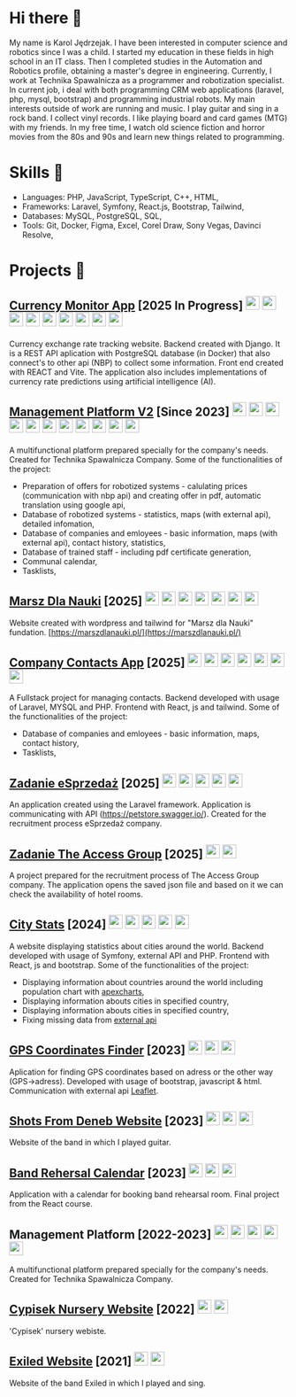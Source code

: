 # Hi there 👋

My name is Karol Jędrzejak. I have been interested in computer science and robotics since I was a child. I started my education in these fields in high school in an IT class. Then I completed studies in the Automation and Robotics profile, obtaining a master's degree in engineering. Currently, I work at Technika Spawalnicza as a programmer and robotization specialist. In current job, i deal with both programming CRM web applications (laravel, php, mysql, bootstrap) and programming industrial robots. My main interests outside of work are running and music. I play guitar and sing in a rock band. I collect vinyl records. I like playing board and card games (MTG) with my friends. In my free time, I watch old science fiction and horror movies from the 80s and 90s and learn new things related to programming.

# Skills 🧩
- Languages: PHP, JavaScript, TypeScript, C++, HTML,
- Frameworks: Laravel, Symfony, React.js, Bootstrap, Tailwind,
- Databases: MySQL, PostgreSQL, SQL,
- Tools: Git, Docker, Figma, Excel, Corel Draw, Sony Vegas, Davinci Resolve,

# Projects 🚀

## [Currency Monitor App](https://github.com/karol-jedrzejak/currency-monitor-app) [2025 In Progress] <img src="https://upload.wikimedia.org/wikipedia/commons/7/75/Django_logo.svg" height="25">   <img src="https://upload.wikimedia.org/wikipedia/commons/c/c3/Python-logo-notext.svg" height="25">   <img src="https://upload.wikimedia.org/wikipedia/commons/2/29/Postgresql_elephant.svg" height="25">   <img src="https://upload.wikimedia.org/wikipedia/commons/thumb/f/f1/Vitejs-logo.svg/244px-Vitejs-logo.svg.png" height="25">  <img src="https://upload.wikimedia.org/wikipedia/commons/thumb/3/30/React_Logo_SVG.svg/260px-React_Logo_SVG.svg.png" height="25"> <img src="https://upload.wikimedia.org/wikipedia/commons/thumb/9/95/Tailwind_CSS_logo.svg/320px-Tailwind_CSS_logo.svg.png" height="25"> <img src="https://upload.wikimedia.org/wikipedia/commons/thumb/9/99/Unofficial_JavaScript_logo_2.svg/240px-Unofficial_JavaScript_logo_2.svg.png" height="25">   <img src="https://e7.pngegg.com/pngimages/50/606/png-clipart-computer-icons-scalable-graphics-api-icon-text-logo-thumbnail.png" height="25">   <img src="https://upload.wikimedia.org/wikipedia/commons/thumb/c/c9/JSON_vector_logo.svg/240px-JSON_vector_logo.svg.png" height="25">
Currency exchange rate tracking website. Backend created with Django. It is a REST API aplication with PostgreSQL database (in Docker) that also connect's to other api (NBP) to collect some information. Front end created with REACT and Vite. The application also includes implementations of currency rate predictions using artificial intelligence (AI).

## [Management Platform V2](https://www.youtube.com/watch?v=wAOztZSRKtQ) [Since 2023] <img src="https://upload.wikimedia.org/wikipedia/commons/thumb/9/9a/Laravel.svg/231px-Laravel.svg.png" height="25">   <img src="https://upload.wikimedia.org/wikipedia/commons/thumb/2/27/PHP-logo.svg/320px-PHP-logo.svg.png" height="25">   <img src="https://upload.wikimedia.org/wikipedia/commons/thumb/0/0a/MySQL_textlogo.svg/320px-MySQL_textlogo.svg.png" height="25">   <img src="https://upload.wikimedia.org/wikipedia/commons/9/95/PhpMyAdmin_logo.png" height="25">   <img src="https://upload.wikimedia.org/wikipedia/commons/thumb/b/b2/Bootstrap_logo.svg/301px-Bootstrap_logo.svg.png" height="25">   <img src="https://upload.wikimedia.org/wikipedia/commons/thumb/8/81/JQuery_logo_text.svg/320px-JQuery_logo_text.svg.png" height="25">   <img src="https://upload.wikimedia.org/wikipedia/commons/thumb/9/99/Unofficial_JavaScript_logo_2.svg/240px-Unofficial_JavaScript_logo_2.svg.png" height="25">   <img src="https://upload.wikimedia.org/wikipedia/commons/thumb/f/f1/Vitejs-logo.svg/244px-Vitejs-logo.svg.png" height="25">  <img src="https://upload.wikimedia.org/wikipedia/commons/thumb/9/96/Sass_Logo_Color.svg/320px-Sass_Logo_Color.svg.png" height="25">   <img src="https://e7.pngegg.com/pngimages/50/606/png-clipart-computer-icons-scalable-graphics-api-icon-text-logo-thumbnail.png" height="25">   <img src="https://upload.wikimedia.org/wikipedia/commons/thumb/c/c9/JSON_vector_logo.svg/240px-JSON_vector_logo.svg.png" height="25">
A multifunctional platform prepared specially for the company's needs. Created for Technika Spawalnicza Company. Some of the functionalities of the project:
- Preparation of offers for robotized systems - calulating prices (communication with nbp api) and creating offer in pdf, automatic translation using google api,
- Database of robotized systems - statistics, maps (with external api), detailed infomation,
- Database of companies and emloyees - basic information, maps (with external api), contact history, statistics,
- Database of trained staff - including pdf certificate generation,
- Communal calendar,
- Tasklists,

## [Marsz Dla Nauki](https://marszdlanauki.pl/) [2025] <img src="https://upload.wikimedia.org/wikipedia/commons/2/20/WordPress_logo.svg" height="25"> <img src="https://upload.wikimedia.org/wikipedia/commons/thumb/2/27/PHP-logo.svg/320px-PHP-logo.svg.png" height="25"> <img src="https://upload.wikimedia.org/wikipedia/commons/thumb/0/0a/MySQL_textlogo.svg/320px-MySQL_textlogo.svg.png" height="25"> <img src="https://upload.wikimedia.org/wikipedia/commons/9/95/PhpMyAdmin_logo.png" height="25"> <img src="https://upload.wikimedia.org/wikipedia/commons/thumb/9/95/Tailwind_CSS_logo.svg/320px-Tailwind_CSS_logo.svg.png" height="25"> <img src="https://upload.wikimedia.org/wikipedia/commons/thumb/9/99/Unofficial_JavaScript_logo_2.svg/240px-Unofficial_JavaScript_logo_2.svg.png" height="25"> <img src="https://upload.wikimedia.org/wikipedia/commons/3/33/Figma-logo.svg" height="25">
Website created with wordpress and tailwind for "Marsz dla Nauki" fundation. [https://marszdlanauki.pl/](https://marszdlanauki.pl/)

## [Company Contacts App](https://github.com/karol-jedrzejak/company-contacts-app) [2025] <img src="https://upload.wikimedia.org/wikipedia/commons/thumb/9/9a/Laravel.svg/231px-Laravel.svg.png" height="25"> <img src="https://upload.wikimedia.org/wikipedia/commons/thumb/2/27/PHP-logo.svg/320px-PHP-logo.svg.png" height="25"> <img src="https://upload.wikimedia.org/wikipedia/commons/thumb/0/0a/MySQL_textlogo.svg/320px-MySQL_textlogo.svg.png" height="25"> <img src="https://upload.wikimedia.org/wikipedia/commons/9/95/PhpMyAdmin_logo.png" height="25"> <img src="https://upload.wikimedia.org/wikipedia/commons/thumb/3/30/React_Logo_SVG.svg/260px-React_Logo_SVG.svg.png" height="25"> <img src="https://upload.wikimedia.org/wikipedia/commons/thumb/9/95/Tailwind_CSS_logo.svg/320px-Tailwind_CSS_logo.svg.png" height="25"> <img src="https://upload.wikimedia.org/wikipedia/commons/thumb/9/99/Unofficial_JavaScript_logo_2.svg/240px-Unofficial_JavaScript_logo_2.svg.png" height="25">
A Fullstack project for managing contacts. Backend developed with usage of Laravel, MYSQL and PHP. Frontend with React, js and tailwind. Some of the functionalities of the project:
- Database of companies and emloyees - basic information, maps, contact history,
- Tasklists,

## [Zadanie eSprzedaż](https://github.com/karol-jedrzejak/zadanie-esprzedaz) [2025] <img src="https://upload.wikimedia.org/wikipedia/commons/thumb/9/9a/Laravel.svg/231px-Laravel.svg.png" height="25"> <img src="https://upload.wikimedia.org/wikipedia/commons/thumb/2/27/PHP-logo.svg/320px-PHP-logo.svg.png" height="25">   <img src="https://upload.wikimedia.org/wikipedia/commons/thumb/b/b2/Bootstrap_logo.svg/301px-Bootstrap_logo.svg.png" height="25">   <img src="https://e7.pngegg.com/pngimages/50/606/png-clipart-computer-icons-scalable-graphics-api-icon-text-logo-thumbnail.png" height="25">   <img src="https://upload.wikimedia.org/wikipedia/commons/thumb/c/c9/JSON_vector_logo.svg/240px-JSON_vector_logo.svg.png" height="25">
An application created using the Laravel framework. Application is communicating with API (https://petstore.swagger.io/). Created for the recruitment process eSprzedaż company.

## [Zadanie The Access Group](https://github.com/karol-jedrzejak/theaccessgroup_csharp) [2025] <img src="https://upload.wikimedia.org/wikipedia/commons/thumb/d/d2/C_Sharp_Logo_2023.svg/240px-C_Sharp_Logo_2023.svg.png" height="25">   <img src="https://upload.wikimedia.org/wikipedia/commons/thumb/c/c9/JSON_vector_logo.svg/240px-JSON_vector_logo.svg.png" height="25">
A project prepared for the recruitment process of The Access Group company. The application opens the saved json file and based on it we can check the availability of hotel rooms.

## [City Stats](https://github.com/karol-jedrzejak/city_stats_react) [2024] <img src="https://upload.wikimedia.org/wikipedia/commons/thumb/6/60/Symfony2.svg/320px-Symfony2.svg.png" height="25"> <img src="https://upload.wikimedia.org/wikipedia/commons/thumb/2/27/PHP-logo.svg/320px-PHP-logo.svg.png" height="25"> <img src="https://upload.wikimedia.org/wikipedia/commons/thumb/3/30/React_Logo_SVG.svg/260px-React_Logo_SVG.svg.png" height="25"> <img src="https://upload.wikimedia.org/wikipedia/commons/thumb/9/95/Tailwind_CSS_logo.svg/320px-Tailwind_CSS_logo.svg.png" height="25"> <img src="https://upload.wikimedia.org/wikipedia/commons/thumb/9/99/Unofficial_JavaScript_logo_2.svg/240px-Unofficial_JavaScript_logo_2.svg.png" height="25">
A website displaying statistics about cities around the world. Backend developed with usage of Symfony, external API and PHP. Frontend with React, js and bootstrap. Some of the functionalities of the project:
- Displaying information about countries around the world including population chart with [apexcharts](https://apexcharts.com/),
- Displaying information abouts cities in specified country,
- Displaying information abouts cities in specified country,
- Fixing missing data from [external api](https://documenter.getpostman.com/view/1134062/T1LJjU52)

## [GPS Coordinates Finder](https://github.com/karol-jedrzejak/GPS-Coordinates-Finder) [2023] <img src="https://upload.wikimedia.org/wikipedia/commons/thumb/9/99/Unofficial_JavaScript_logo_2.svg/240px-Unofficial_JavaScript_logo_2.svg.png" height="25"> <img src="https://upload.wikimedia.org/wikipedia/commons/thumb/b/b2/Bootstrap_logo.svg/301px-Bootstrap_logo.svg.png" height="25"> <img src="https://upload.wikimedia.org/wikipedia/commons/thumb/a/ad/Html5_css3_styling.svg/265px-Html5_css3_styling.svg.png" height="25">
Aplication for finding GPS coordinates based on adress or the other way (GPS->adress). Developed with usage of bootstrap, javascript & html. Communication with external api [Leaflet](https://leafletjs.com/).

## [Shots From Deneb Website](https://github.com/karol-jedrzejak/shots-from-deneb) [2023] <img src="https://upload.wikimedia.org/wikipedia/commons/thumb/3/30/React_Logo_SVG.svg/260px-React_Logo_SVG.svg.png" height="25">   <img src="https://upload.wikimedia.org/wikipedia/commons/thumb/9/99/Unofficial_JavaScript_logo_2.svg/240px-Unofficial_JavaScript_logo_2.svg.png" height="25">   <img src="https://upload.wikimedia.org/wikipedia/commons/thumb/a/ad/Html5_css3_styling.svg/265px-Html5_css3_styling.svg.png" height="25">
Website of the band in which I played guitar.

## [Band Rehersal Calendar](https://github.com/karol-jedrzejak/Band-Rehersal-Calendar) [2023] <img src="https://upload.wikimedia.org/wikipedia/commons/thumb/3/30/React_Logo_SVG.svg/260px-React_Logo_SVG.svg.png" height="25">   <img src="https://upload.wikimedia.org/wikipedia/commons/thumb/9/99/Unofficial_JavaScript_logo_2.svg/240px-Unofficial_JavaScript_logo_2.svg.png" height="25">   <img src="https://upload.wikimedia.org/wikipedia/commons/thumb/a/ad/Html5_css3_styling.svg/265px-Html5_css3_styling.svg.png" height="25">
Application with a calendar for booking band rehearsal room. Final project from the React course.

## Management Platform [2022-2023] <img src="https://upload.wikimedia.org/wikipedia/commons/thumb/2/27/PHP-logo.svg/320px-PHP-logo.svg.png" height="25">   <img src="https://upload.wikimedia.org/wikipedia/commons/thumb/0/0a/MySQL_textlogo.svg/320px-MySQL_textlogo.svg.png" height="25">   <img src="https://upload.wikimedia.org/wikipedia/commons/9/95/PhpMyAdmin_logo.png" height="25">   <img src="https://upload.wikimedia.org/wikipedia/commons/thumb/9/99/Unofficial_JavaScript_logo_2.svg/240px-Unofficial_JavaScript_logo_2.svg.png" height="25">   <img src="https://upload.wikimedia.org/wikipedia/commons/thumb/a/ad/Html5_css3_styling.svg/265px-Html5_css3_styling.svg.png" height="25">
A multifunctional platform prepared specially for the company's needs. Created for Technika Spawalnicza Company.

## [Cypisek Nursery Website](https://github.com/karol-jedrzejak/Zlobek-Cypisek) [2022] <img src="https://upload.wikimedia.org/wikipedia/commons/thumb/9/99/Unofficial_JavaScript_logo_2.svg/240px-Unofficial_JavaScript_logo_2.svg.png" height="25">   <img src="https://upload.wikimedia.org/wikipedia/commons/thumb/a/ad/Html5_css3_styling.svg/265px-Html5_css3_styling.svg.png" height="25">
'Cypisek' nursery webiste.

## [Exiled Website](https://github.com/karol-jedrzejak/Exiled) [2021] <img src="https://upload.wikimedia.org/wikipedia/commons/thumb/9/99/Unofficial_JavaScript_logo_2.svg/240px-Unofficial_JavaScript_logo_2.svg.png" height="25">   <img src="https://upload.wikimedia.org/wikipedia/commons/thumb/a/ad/Html5_css3_styling.svg/265px-Html5_css3_styling.svg.png" height="25">
Website of the band Exiled in which I played and sing.

